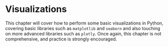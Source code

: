 # Visualizations

This chapter will cover how to perform some basic visualizations in Python, covering basic libraries such as `matplotlib` and `seaborn` and also touching on more advanced libraries such as `plotly`. Once again, this chapter is not comprehensive, and practice is strongly encouraged.